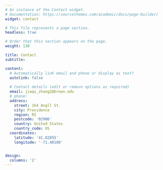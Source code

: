 ```yaml
---
# An instance of the Contact widget.
# Documentation: https://sourcethemes.com/academic/docs/page-builder/
widget: contact

# This file represents a page section.
headless: true

# Order that this section appears on the page.
weight: 130

title: Contact
subtitle:

content:
  # Automatically link email and phone or display as text?
  autolink: false
  
  # Contact details (edit or remove options as required)
  email: jiaqi_zhang2@brown.edu
  # phone: 
  address:
    street: 164 Angll St.
    city: Providence
    region: RI
    postcode: '02906'
    country: United States
    country_code: US
  coordinates:
    latitude: '41.82855'
    longitude: '-71.40100'


design:
  columns: '2'
---
```


